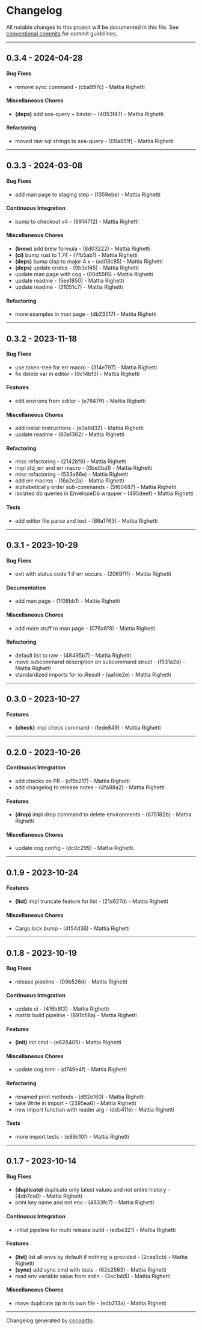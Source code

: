 # Changelog
All notable changes to this project will be documented in this file. See [conventional commits](https://www.conventionalcommits.org/) for commit guidelines.

- - -
## 0.3.4 - 2024-04-28
#### Bug Fixes
- remove sync command - (cba997c) - Mattia Righetti
#### Miscellaneous Chores
- **(deps)** add sea-query + binder - (4053f47) - Mattia Righetti
#### Refactoring
- moved raw sql strings to sea-query - (09a851f) - Mattia Righetti

- - -

## 0.3.3 - 2024-03-08
#### Bug Fixes
- add man page to staging step - (1359ebe) - Mattia Righetti
#### Continuous Integration
- bump to checkout v4 - (9914712) - Mattia Righetti
#### Miscellaneous Chores
- **(brew)** add brew formula - (8d03222) - Mattia Righetti
- **(ci)** bump rust to 1.74 - (7fb5ab1) - Mattia Righetti
- **(deps)** bump clap to major 4.x - (ad08c85) - Mattia Righetti
- **(deps)** update crates - (9b3ef45) - Mattia Righetti
- update man page with cog - (00d55f8) - Mattia Righetti
- update readme - (5ee1850) - Mattia Righetti
- update readme - (31051c7) - Mattia Righetti
#### Refactoring
- more examples in man page - (db23517) - Mattia Righetti

- - -

## 0.3.2 - 2023-11-18
#### Bug Fixes
- use token-tree for err macro - (314e797) - Mattia Righetti
- fix delete var in editor - (9c14bf3) - Mattia Righetti
#### Features
- edit environs from editor - (e7847ff) - Mattia Righetti
#### Miscellaneous Chores
- add install instructions - (e0a6d32) - Mattia Righetti
- update readme - (80a1362) - Mattia Righetti
#### Refactoring
- misc refactoring - (2142bf8) - Mattia Righetti
- impl std_err and err macro - (0be0ba1) - Mattia Righetti
- misc refactoring - (533a86e) - Mattia Righetti
- add err macros - (16a2e2a) - Mattia Righetti
- alphabetically order sub-commands - (5f60487) - Mattia Righetti
- isolated db queries in EnvelopeDb wrapper - (495deef) - Mattia Righetti
#### Tests
- add editor file parse and test - (86a1763) - Mattia Righetti

- - -

## 0.3.1 - 2023-10-29
#### Bug Fixes
- exit with status code 1 if err occurs - (2069f1f) - Mattia Righetti
#### Documentation
- add man page - (1f06bb1) - Mattia Righetti
#### Miscellaneous Chores
- add more stuff to man page - (076a6f8) - Mattia Righetti
#### Refactoring
- default list to raw - (48495b7) - Mattia Righetti
- move subcommand description on subcommand struct - (f531a2d) - Mattia Righetti
- standardized imports for io::Result - (aa1de2e) - Mattia Righetti

- - -

## 0.3.0 - 2023-10-27
#### Features
- **(check)** impl check command - (fede849) - Mattia Righetti

- - -

## 0.2.0 - 2023-10-26
#### Continuous Integration
- add checks on PR - (cf5b217) - Mattia Righetti
- add changelog to release notes - (4fa88a2) - Mattia Righetti
#### Features
- **(drop)** impl drop command to delete environments - (675182b) - Mattia Righetti
#### Miscellaneous Chores
- update cog config - (dc0c299) - Mattia Righetti

- - -

## 0.1.9 - 2023-10-24
#### Features
- **(list)** impl truncate feature for list - (21a627d) - Mattia Righetti
#### Miscellaneous Chores
- Cargo.lock bump - (4f54d36) - Mattia Righetti

- - -

## 0.1.8 - 2023-10-19
#### Bug Fixes
- release pipeline - (09b526d) - Mattia Righetti
#### Continuous Integration
- update ci - (416b8f2) - Mattia Righetti
- matrix build pipeline - (891b58a) - Mattia Righetti
#### Features
- **(init)** init cmd - (e626405) - Mattia Righetti
#### Miscellaneous Chores
- update cog.toml - (d749e4f) - Mattia Righetti
#### Refactoring
- renamed print methods - (d92e160) - Mattia Righetti
- take Write in import - (2395ea6) - Mattia Righetti
- new import function with reader arg - (ddc41fe) - Mattia Righetti
#### Tests
- more import tests - (e89c10f) - Mattia Righetti

- - -

## 0.1.7 - 2023-10-14
#### Bug Fixes
- **(duplicate)** duplicate only latest values and not entire history - (4db7ca0) - Mattia Righetti
- print key name and not env - (4833fc7) - Mattia Righetti
#### Continuous Integration
- initial pipeline for multi release build - (edbe321) - Mattia Righetti
#### Features
- **(list)** list all envs by default if nothing is provided - (2cea5cb) - Mattia Righetti
- **(sync)** add sync cmd with tests - (62b2563) - Mattia Righetti
- read env variable value from stdin - (2ec1ab5) - Mattia Righetti
#### Miscellaneous Chores
- move duplicate op in its own file - (edb213a) - Mattia Righetti

- - -

Changelog generated by [cocogitto](https://github.com/cocogitto/cocogitto).